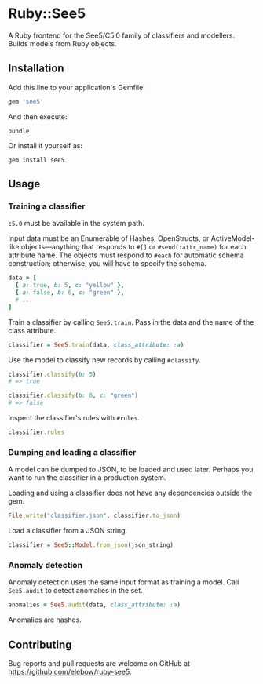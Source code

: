 # Ruby::See5

A Ruby frontend for the See5/C5.0 family of classifiers and modellers. Builds models from Ruby objects.

## Installation

Add this line to your application's Gemfile:

```ruby
gem 'see5'
```

And then execute:

```
bundle
```

Or install it yourself as:

```
gem install see5
```

## Usage

### Training a classifier

`c5.0` must be available in the system path.

Input data must be an Enumerable of Hashes, OpenStructs, or ActiveModel-like objects—anything that responds to `#[]` or `#send(:attr_name)` for each attribute name. The objects must respond to `#each` for automatic schema construction; otherwise, you will have to specify the schema.

```ruby
data = [
  { a: true, b: 5, c: "yellow" },
  { a: false, b: 6, c: "green" },
  # ...
]
```

Train a classifier by calling `See5.train`. Pass in the data and the name of the class attribute.

```ruby
classifier = See5.train(data, class_attribute: :a)
```

Use the model to classify new records by calling `#classify`.

```ruby
classifier.classify(b: 5)
# => true

classifier.classify(b: 8, c: "green")
# => false
```

Inspect the classifier's rules with `#rules`.

```ruby
classifier.rules
```

### Dumping and loading a classifier

A model can be dumped to JSON, to be loaded and used later. Perhaps you want to run the classifier in a production system.

Loading and using a classifier does not have any dependencies outside the gem.

```ruby
File.write("classifier.json", classifier.to_json)
```

Load a classifier from a JSON string.

```ruby
classifier = See5::Model.from_json(json_string)
```

### Anomaly detection

Anomaly detection uses the same input format as training a model. Call `See5.audit` to detect anomalies in the set.

```ruby
anomalies = See5.audit(data, class_attribute: :a)
```

Anomalies are hashes.

## Contributing

Bug reports and pull requests are welcome on GitHub at <https://github.com/elebow/ruby-see5>.
